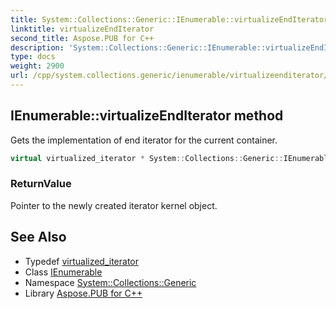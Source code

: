 ```yaml
---
title: System::Collections::Generic::IEnumerable::virtualizeEndIterator method
linktitle: virtualizeEndIterator
second_title: Aspose.PUB for C++
description: 'System::Collections::Generic::IEnumerable::virtualizeEndIterator method. Gets the implementation of end iterator for the current container in C++.'
type: docs
weight: 2900
url: /cpp/system.collections.generic/ienumerable/virtualizeenditerator/
---
```

## IEnumerable::virtualizeEndIterator method


Gets the implementation of end iterator for the current container.

```cpp
virtual virtualized_iterator * System::Collections::Generic::IEnumerable<T>::virtualizeEndIterator()
```


### ReturnValue

Pointer to the newly created iterator kernel object.

## See Also

* Typedef [virtualized_iterator](../virtualized_iterator/)
* Class [IEnumerable](../)
* Namespace [System::Collections::Generic](../../)
* Library [Aspose.PUB for C++](../../../)
